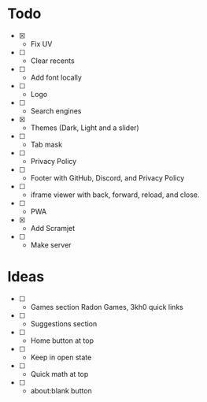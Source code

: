 # Todo
- [x] - Fix UV
- [ ] - Clear recents
- [ ] - Add font locally
- [ ] - Logo
- [ ] - Search engines
- [x] - Themes (Dark, Light and a slider)
- [ ] - Tab mask
- [ ] - Privacy Policy
- [ ] - Footer with GitHub, Discord, and Privacy Policy
- [ ] - iframe viewer with back, forward, reload, and close.
- [ ] - PWA
- [x] - Add Scramjet
- [ ] - Make server

# Ideas
- [ ] - Games section Radon Games, 3kh0 quick links
- [ ] - Suggestions section
- [ ] - Home button at top
- [ ] - Keep in open state
- [ ] - Quick math at top
- [ ] - about:blank button